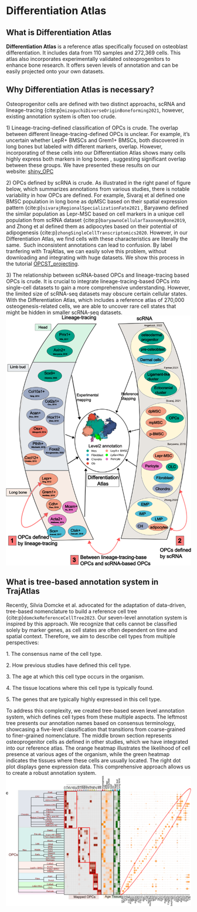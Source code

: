 # Differentiation Atlas

## What is Differentiation Atlas
**Differentiation Atlas** is a reference atlas specifically focused on osteoblast differentiation. It includes data from 110 samples and 272,369 cells. This atlas also incorporates experimentally validated osteoprogenitors to enhance bone research. It offers seven levels of annotation and can be easily projected onto your own datasets.

## Why Differentiation Atlas is necessary?

Osteoprogenitor cells are defined with two distinct approachs, scRNA and lineage-tracing {cite:p}`mizoguchiDiverseOriginBoneforming2021`, however, existing annotation system is often too crude.

1) Lineage-tracing-defined classification of OPCs is crude. The overlap between different lineage-tracing-defined OPCs is unclear. For example, it’s uncertain whether LepR+ BMSCs and Grem1+ BMSCs, both discovered in long bones but labeled with different markers, overlap. However, incorporating of these cells into our Differentiation Atlas shows many cells highly express both markers in long bones , suggesting significant overlap between these groups. We have presented these results on our website: [shiny_OPC](https://zyflab.shinyapps.io/TrajAtlas_shiny/.)

2) OPCs defined by scRNA is crude. As illustrated in the right panel of figure below, which summarizes annotations from various studies, there is notable variability in how OPCs are defined. For example, Sivaraj et al defined one BMSC population in long bone as dpMSC based on their spatial expression pattern {cite:p}`sivarajRegionalSpecializationFate2021` , Baryawno defined the similar population as Lepr-MSC based on cell markers in a unique cell population from scRNA dataset {cite:p}`baryawnoCellularTaxonomyBone2019`, and Zhong et al defined them as adipocytes based on their potential of adipogenesis {cite:p}`zhongSingleCellTranscriptomics2020`. However, in our Differentiation Atlas, we find cells with these characteristics are literally the same.  Such inconsistent annotations can lead to confusion. By label tranfering with TrajAtlas, we can easily solve this problem, without downloading and integrating with huge datasets. We show this process in the tutorial [OPCST_projecting](./../tutorial/1_OPCST_projecting.md).

3) The relationship between scRNA-based OPCs and lineage-tracing based OPCs is crude. It is crucial to integrate lineage-tracing-based OPCs into single-cell datasets to gain a more comprehensive understanding. However, the limited size of scRNA-seq datasets may obscure certain cellular states. With the Differentiation Atlas, which includes a reference atlas of 270,000 osteogenesis-related cells, we are able to uncover rare cell states that might be hidden in smaller scRNA-seq datasets.
![OPC_system.png](image/OPC_system.png)

## What is tree-based annotation system in TrajAtlas


Recently, Silvia Domcke et al. advocated for the adaptation of data-driven, tree-based nomenclature to build a reference cell tree {cite:p}`domckeReferenceCellTree2023`. Our seven-level annotation system is inspired by this approach. We recognize that cells cannot be classified solely by marker genes, as cell states are often dependent on time and spatial context. Therefore, we aim to describe cell types from multiple perspectives:

1. The consensus name of the cell type.

2. How previous studies have defined this cell type.

3. The age at which this cell type occurs in the organism.

4. The tissue locations where this cell type is typically found.

5. The genes that are typically highly expressed in this cell type.

To address this complexity, we created tree-based seven level annotation system, which defines cell types from these multiple aspects. The leftmost tree presents our annotation names based on consensus terminology, showcasing a five-level classification that transitions from coarse-grained to finer-grained nomenclature. The middle brown section represents osteoprogenitor cells as defined in other studies, which we have integrated into our reference atlas. The orange heatmap illustrates the likelihood of cell presence at various ages of the organism, while the green heatmap indicates the tissues where these cells are usually located. The right dot plot displays gene expression data. This comprehensive approach allows us to create a robust annotation system.
![tree.png](image/tree.png)
